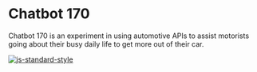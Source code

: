 # Chatbot 170

Chatbot 170 is an experiment in using automotive APIs to assist motorists going about their busy daily life to get more out of their car.

[![js-standard-style](https://cdn.rawgit.com/standard/standard/master/badge.svg)](http://standardjs.com)

